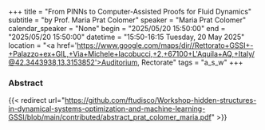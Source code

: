 +++
title = "From PINNs to Computer-Assisted Proofs for Fluid Dynamics"
subtitle = "by Prof. Maria Prat Colomer"
speaker = "Maria Prat Colomer"
calendar_speaker = "None"
begin = "2025/05/20  15:50:00"
end = "2025/05/20  15:50:00"
datetime = "15:50-16:15 Tuesday, 20 May 2025"
location = "<a href='https://www.google.com/maps/dir//Rettorato+GSSI+-+Palazzo+ex+GIL,+Via+Michele+Iacobucci,+2,+67100+L'Aquila+AQ,+Italy/@42.3443938,13.3153852'>Auditorium, Rectorate</a>"
tags = "a_s_w"
+++

### Abstract
{{< redirect url="https://github.com/ftudisco/Workshop-hidden-structures-in-dynamical-systems-optimization-and-machine-learning-GSSI/blob/main/contributed/abstract_prat_colomer_maria.pdf" >}}
